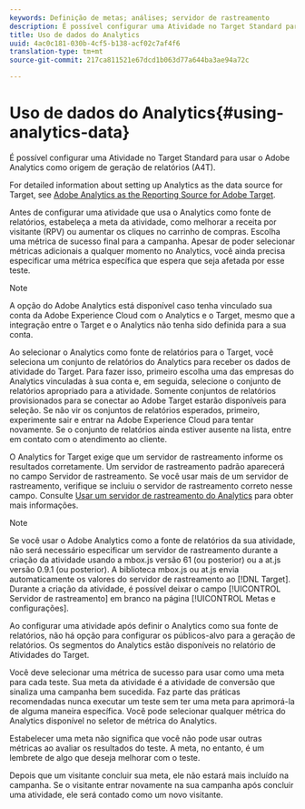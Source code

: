 ```yaml
---
keywords: Definição de metas; análises; servidor de rastreamento
description: É possível configurar uma Atividade no Target Standard para usar o Adobe Analytics como origem de geração de relatórios (A4T).
title: Uso de dados do Analytics
uuid: 4ac0c181-030b-4cf5-b138-acf02c7af4f6
translation-type: tm+mt
source-git-commit: 217ca811521e67dcd1b063d77a644ba3ae94a72c

---
```



# Uso de dados do Analytics{#using-analytics-data}

É possível configurar uma Atividade no Target Standard para usar o Adobe Analytics como origem de geração de relatórios (A4T).

For detailed information about setting up Analytics as the data source for Target, see [Adobe Analytics as the Reporting Source for Adobe Target](/help/c-integrating-target-with-mac/a4t/a4t.md).

Antes de configurar uma atividade que usa o Analytics como fonte de relatórios, estabeleça a meta da atividade, como melhorar a receita por visitante (RPV) ou aumentar os cliques no carrinho de compras. Escolha uma métrica de sucesso final para a campanha. Apesar de poder selecionar métricas adicionais a qualquer momento no Analytics, você ainda precisa especificar uma métrica específica que espera que seja afetada por esse teste.

>[!NOTE]
>
>A opção do Adobe Analytics está disponível caso tenha vinculado sua conta da Adobe Experience Cloud com o Analytics e o Target, mesmo que a integração entre o Target e o Analytics não tenha sido definida para a sua conta.

Ao selecionar o Analytics como fonte de relatórios para o Target, você seleciona um conjunto de relatórios do Analytics para receber os dados de atividade do Target. Para fazer isso, primeiro escolha uma das empresas do Analytics vinculadas à sua conta e, em seguida, selecione o conjunto de relatórios apropriado para a atividade. Somente conjuntos de relatórios provisionados para se conectar ao Adobe Target estarão disponíveis para seleção. Se não vir os conjuntos de relatórios esperados, primeiro, experimente sair e entrar na Adobe Experience Cloud para tentar novamente. Se o conjunto de relatórios ainda estiver ausente na lista, entre em contato com o atendimento ao cliente.

O Analytics for Target exige que um servidor de rastreamento informe os resultados corretamente. Um servidor de rastreamento padrão aparecerá no campo Servidor de rastreamento. Se você usar mais de um servidor de rastreamento, verifique se incluiu o servidor de rastreamento correto nesse campo. Consulte [Usar um servidor de rastreamento do Analytics](../../../c-integrating-target-with-mac/a4t/analytics-tracking-server.md#task_72077BA7E93C4A65A715A18F32228823) para obter mais informações.

>[!NOTE]
>
>Se você usar o Adobe Analytics como a fonte de relatórios da sua atividade, não será necessário especificar um servidor de rastreamento durante a criação da atividade usando a mbox.js versão 61 (ou posterior) ou a at.js versão 0.9.1 (ou posterior). A biblioteca mbox.js ou at.js envia automaticamente os valores do servidor de rastreamento ao [!DNL Target]. Durante a criação da atividade, é possível deixar o campo [!UICONTROL Servidor de rastreamento] em branco na página [!UICONTROL Metas e configurações].

Ao configurar uma atividade após definir o Analytics como sua fonte de relatórios, não há opção para configurar os públicos-alvo para a geração de relatórios. Os segmentos do Analytics estão disponíveis no relatório de Atividades do Target.

Você deve selecionar uma métrica de sucesso para usar como uma meta para cada teste. Sua meta da atividade é a atividade de conversão que sinaliza uma campanha bem sucedida. Faz parte das práticas recomendadas nunca executar um teste sem ter uma meta para aprimorá-la de alguma maneira específica. Você pode selecionar qualquer métrica do Analytics disponível no seletor de métrica do Analytics.

Estabelecer uma meta não significa que você não pode usar outras métricas ao avaliar os resultados do teste. A meta, no entanto, é um lembrete de algo que deseja melhorar com o teste.

Depois que um visitante concluir sua meta, ele não estará mais incluído na campanha. Se o visitante entrar novamente na sua campanha após concluir uma atividade, ele será contado como um novo visitante.
